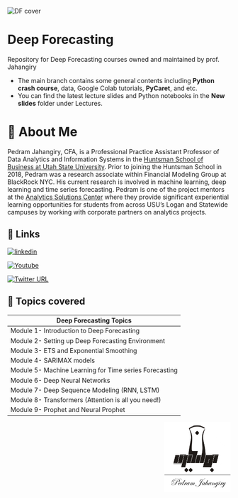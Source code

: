 ![DF cover](https://user-images.githubusercontent.com/19335954/210499919-b5000dda-b46c-42b9-b274-fe06116c8260.png)


# Deep Forecasting 

Repository for Deep Forecasting courses owned and maintained by prof. Jahangiry

* The main branch contains some general contents including **Python crash course**, data, Google Colab tutorials, **PyCaret**, and etc.
* You can find the latest lecture slides and Python notebooks in the **New slides** folder under Lectures. 






# 🚀 About Me

Pedram Jahangiry, CFA,  is a Professional Practice Assistant Professor of Data Analytics and Information Systems in the [Huntsman School of Business at Utah State University](https://huntsman.usu.edu/directory/jahangiry-pedram). Prior to joining the Huntsman School in 2018, Pedram was a research associate within Financial Modeling Group at BlackRock NYC. His current research is involved in machine learning, deep learning and time series forecasting. 
Pedram is one of the project mentors at the [Analytics Solutions Center](https://huntsman.usu.edu/asc/index) where they provide significant experiential learning opportunities for students from across USU’s Logan and Statewide campuses by working with corporate partners on analytics projects.




## 🔗 Links

[![linkedin](https://img.shields.io/badge/LinkedIn-0A66C2?style=for-the-badge&logo=linkedin&logoColor=white)](https://www.linkedin.com/in/pedram-jahangiry-cfa-5778015a)

[![Youtube](https://img.shields.io/badge/youtube_channel-1DA1F2?style=for-the-badge&logo=youtube&logoColor=white&color=FF0000)](https://www.youtube.com/channel/UCNDElcuuyX-2pSatVBDpJJQ)

[![Twitter URL](https://img.shields.io/twitter/url/https/twitter.com/PedramJahangiry.svg?style=social&label=Follow%20%40PedramJahangiry)](https://twitter.com/PedramJahangiry)




## 🎲 Topics covered

| **Deep Forecasting Topics**                                                                              |
|--------------------------------------------------------------------------------------------------|
|Module 1- Introduction to Deep Forecasting|
|Module 2- Setting up Deep Forecasting Environment|
|Module 3- ETS and Exponential Smoothing|
|Module 4- SARIMAX models|
|Module 5- Machine Learning for Time series Forecasting|
|Module 6- Deep Neural Networks|
|Module 7- Deep Sequence Modeling (RNN, LSTM)|
|Module 8- Transformers (Attention is all you need!) |
|Module 9- Prophet and Neural Prophet |


<img src="images/Jahangirylogo.png" width=150 align="right">

